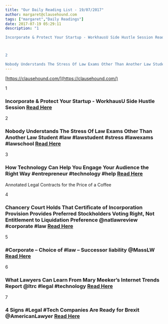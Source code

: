 ```yaml
---
title: "Our Daily Reading List - 19/07/2017"
author: margaret@clausehound.com
tags: ["margaret","Daily Readings"]
date: 2017-07-19 05:29:11
description: "1

Incorporate & Protect Your Startup - WorkhausU Side Hustle Session Read Here



2

Nobody Understands The Stress Of Law Exams Other Than Another Law Student #law #lawstudent #stress #lawexams #law..."
---
```


[https://clausehound.com/](https://clausehound.com/)

1

### Incorporate & Protect Your Startup - WorkhausU Side Hustle Session [Read Here](https://www.eventbrite.com/e/incorporate-protect-your-startup-workhausu-side-hustle-session-tickets-35934446898)

2

### Nobody Understands The Stress Of Law Exams Other Than Another Law Student #law #lawstudent #stress #lawexams #lawschool [Read Here](https://www.pinterest.com/pin/563231497119466364/)

3

### How Technology Can Help You Engage Your Audience the Right Way #entrepreneur #technology #help [Read Here](https://www.forbes.com/sites/johnhall/2017/07/16/how-technology-can-help-you-engage-your-audience-the-right-way/#52878ea5fc61)

Annotated Legal Contracts
for the Price of a Coffee

4

### Chancery Court Holds That Certificate of Incorporation Provision Provides Preferred Stockholders Voting Right, Not Entitlement to Liquidation Preference @natlawreview #corporate #law [Read Here](https://goo.gl/wsm8es)

5

### #Corporate – Choice of #law – Successor liability @MassLW [Read Here](https://goo.gl/ugX5Dh)

6

### What Lawyers Can Learn From Mary Meeker’s Internet Trends Report @ltrc #legal #technology  [Read Here](https://goo.gl/LY8yCd)

7

### 4 Signs #Legal #Tech Companies Are Ready for Brexit @AmericanLawyer [Read Here](https://goo.gl/1kBwMW)